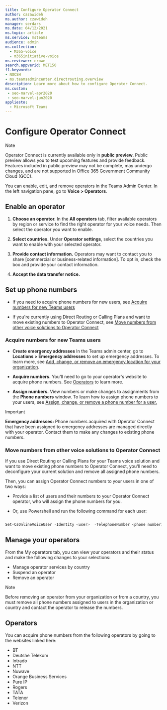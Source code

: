 ```yaml
---
title: Configure Operator Connect
author: cazawideh
ms.author: czawideh
manager: serdars
ms.date: 04/12/2021
ms.topic: article
ms.service: msteams
audience: admin
ms.collection: 
  - M365-voice
  - m365initiative-voice
ms.reviewer: crowe
search.appverid: MET150
f1.keywords:
- NOCSH
- ms.teamsadmincenter.directrouting.overview
description: Learn more about how to configure Operator Connect.
ms.custom: 
 - seo-marvel-apr2020
 - seo-marvel-jun2020
appliesto: 
  - Microsoft Teams
---
```


# Configure Operator Connect

>[!NOTE]
>Operator Connect is currently available only in **public preview**. Public preview allows you to test upcoming features and provide feedback. Features included in public preview may not be complete, may undergo changes, and are not supported in Office 365 Government Community Cloud (GCC).

You can enable, edit, and remove operators in the Teams Admin Center. In the left navigation pane, go to **Voice > Operators**.

## Enable an operator

1. **Choose an operator.** In the **All operators** tab, filter available operators by region or service to find the right operator for your voice needs. Then select the operator you want to enable.  

2. **Select countries.** Under **Operator settings**, select the countries you want to enable with your selected operator.

3. **Provide contact information.** Operators may want to contact you to share [commercial or business-related information]. To opt in, check the box and provide your contact information.  

4. **Accept the data transfer notice.**

## Set up phone numbers

- If you need to acquire phone numbers for new users, see [Acquire numbers for new Teams users](#acquire-numbers-for-new-teams-users)

- If you're currently using Direct Routing or Calling Plans and want to move existing numbers to Operator Connect, see [Move numbers from other voice solutions to Operator Connect](#move-numbers-from-other-voice-solutions-to-operator-connect)

### Acquire numbers for new Teams users

- **Create emergency addresses** In the Teams admin center, go to **Locations > Emergency addresses** to set up emergency addresses. To learn more, see [Add, change, or remove an emergency location for your organization](https://docs.microsoft.com/MicrosoftTeams/add-change-remove-emergency-location-organization).

- **Acquire numbers.** You'll need to go to your operator's website to acquire phone numbers. See [Operators](#operators) to learn more.  

- **Assign numbers.** View numbers or make changes to assignments from the **Phone numbers** window. To learn how to assign phone numbers to your users, see [Assign, change, or remove a phone number for a user.](https://docs.microsoft.com/microsoftteams/assign-change-or-remove-a-phone-number-for-a-user#assign-a-phone-number-to-a-user)

>[!IMPORTANT]
>**Emergency addresses:** Phone numbers acquired with Operator Connect that have been assigned to emergency addresses are managed directly with your operator. Contact them to make any changes to existing phone numbers.

### Move numbers from other voice solutions to Operator Connect

If you use Direct Routing or Calling Plans for your Teams voice solution and want to move existing phone numbers to Operator Connect, you'll need to deconfigure your current solution and remove all assigned phone numbers.

Then, you can assign Operator Connect numbers to your users in one of two ways:

- Provide a list of users and their numbers to your Operator Connect operator, who will assign the phone numbers for you.

- Or, use Powershell and run the following command for each user:

```PowerShell

Set-CsOnlineVoiceUser -Identity <user>  -TelephoneNumber <phone number> 

```

## Manage your operators

From the My operators tab, you can view your operators and their status and make the following changes to your selections:  

- Manage operator services by country
- Suspend an operator
- Remove an operator

>[!NOTE]
>Before removing an operator from your organization or from a country, you must remove all phone numbers assigned to users in the organization or country and contact the operator to release the numbers.

## Operators

You can acquire phone numbers from the following operators by going to the websites linked here:

- BT
- Deutshe Telekom
- Intrado
- NTT
- Nuwave
- Orange Business Services
- Pure IP
- Rogers
- TATA
- Telenor
- Verizon
